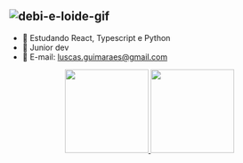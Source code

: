 ## ![debi-e-loide-gif](https://user-images.githubusercontent.com/83874799/149945272-bb4f3af3-0d9c-4776-b1ea-9c851d3c4fd8.gif)
  
- 📕 Estudando React, Typescript e Python
- 📗 Junior dev
- 📘 E-mail: luscas.guimaraes@gmail.com

<div align="center">
  <a href="https://github.com/zzziiro">
  <img height="150em" src="https://github-readme-stats.vercel.app/api?username=zzziiro&show_icons=true&theme=dracula&include_all_commits=true&count_private=true"/>
  <img height="150em" src="https://github-readme-stats.vercel.app/api/top-langs/?username=zzziiro&layout=compact&langs_count=7&theme=dracula"/> </div>

